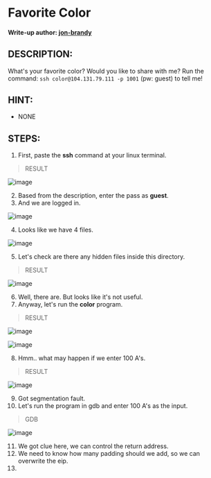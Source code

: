 # Favorite Color
#### Write-up author: [jon-brandy](https://github.com/jon-brandy)
## DESCRIPTION:
What's your favorite color? Would you like to share with me? Run the command: `ssh color@104.131.79.111 -p 1001` (pw: guest) to tell me!
## HINT:
- NONE
## STEPS:
1. First, paste the **ssh** command at your linux terminal.

> RESULT

![image](https://user-images.githubusercontent.com/70703371/194744746-859d42e7-810b-48c2-9f83-8864a49c4aec.png)


2. Based from the description, enter the pass as **guest**.
3. And we are logged in.

![image](https://user-images.githubusercontent.com/70703371/194744762-0b239ac9-342c-40e7-afe5-e4d741875a51.png)


4. Looks like we have 4 files.

![image](https://user-images.githubusercontent.com/70703371/194744769-ba36a56c-b3d8-4654-a05d-fd5631ad4b35.png)


5. Let's check are there any hidden files inside this directory.

> RESULT

![image](https://user-images.githubusercontent.com/70703371/194744792-50d4a124-9b42-4916-a44a-cd48ce87102f.png)


6. Well, there are. But looks like it's not useful.
7. Anyway, let's run the **color** program.

> RESULT

![image](https://user-images.githubusercontent.com/70703371/194744846-a76cea10-149c-4bad-9de3-330e4f549640.png)


![image](https://user-images.githubusercontent.com/70703371/194744854-dbf9075b-7b21-4668-9e29-46bac06f6c9c.png)


8. Hmm.. what may happen if we enter 100 A's.

> RESULT

![image](https://user-images.githubusercontent.com/70703371/194744902-cc1268e9-efee-46ce-a303-4c1db424fd88.png)


9. Got segmentation fault.
10. Let's run the program in gdb and enter 100 A's as the input.

> GDB

![image](https://user-images.githubusercontent.com/70703371/194744959-c21264be-8c25-40a7-8a2e-cbba43464ad4.png)


11. We got clue here, we can control the return address.
12. We need to know how many padding should we add, so we can overwrite the eip.
13. 


